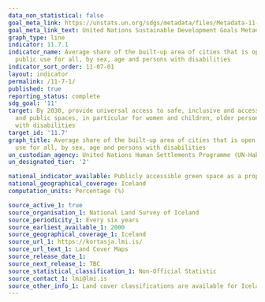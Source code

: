 ```yaml
---
data_non_statistical: false
goal_meta_link: https://unstats.un.org/sdgs/metadata/files/Metadata-11-07-01.pdf
goal_meta_link_text: United Nations Sustainable Development Goals Metadata (pdf 2066kB)
graph_type: line
indicator: 11.7.1
indicator_name: Average share of the built-up area of cities that is open space for
  public use for all, by sex, age and persons with disabilities
indicator_sort_order: 11-07-01
layout: indicator
permalink: /11-7-1/
published: true
reporting_status: complete
sdg_goal: '11'
target: By 2030, provide universal access to safe, inclusive and accessible, green
  and public spaces, in particular for women and children, older persons and persons
  with disabilities
target_id: '11.7'
graph_title: Average share of the built-up area of cities that is open space for public
  use for all, by sex, age and persons with disabilities
un_custodian_agency: United Nations Human Settlements Programme (UN-Habitat)
un_designated_tier: '2'

national_indicator_available: Publicly accessible green space as a proportion of urban area
national_geographical_coverage: Iceland
computation_units: Percentage (%)

source_active_1: true
source_organisation_1: National Land Survey of Iceland
source_periodicity_1: Every six years
source_earliest_available_1: 2000
source_geographical_coverage_1: Iceland
source_url_1: https://kortasja.lmi.is/
source_url_text_1: Land Cover Maps
source_release_date_1: 
source_next_release_1: TBC
source_statistical_classification_1: Non-Official Statistic
source_contact_1: lmi@lmi.is
source_other_info_1: Land cover classifications are available for Iceland from the CORINE (Coordination of Information on the Environment) inventory produced by the Copernicus programme. The classifications are updated every 6 years and contain information on a wide variety of land cover classes, including built areas and public green urban areas.
---
```

